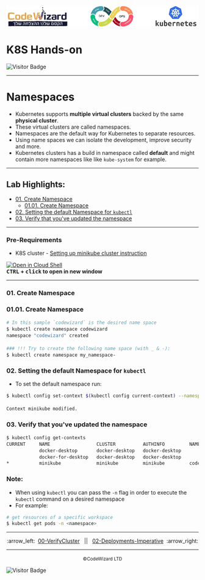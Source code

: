 ![](../../resources/k8s-logos.png)

# K8S Hands-on

![Visitor Badge](https://visitor-badge.laobi.icu/badge?page_id=nirgeier)

---

# Namespaces

- Kubernetes supports **multiple virtual clusters** backed by the same **physical cluster**.
- These virtual clusters are called namespaces.
- Namespaces are the default way for Kubernetes to separate resources.
- Using name spaces we can isolate the development, improve security and more.
- Kubernetes clusters has a build in namespace called **default** and might contain more namespaces like like `kube-system` for example.

<!-- inPage TOC start -->

---
## Lab Highlights:
 - [01. Create Namespace](#01-Create-Namespace)
   - [01.01. Create Namespace](#0101-Create-Namespace)
 - [02. Setting the default Namespace for `kubectl`](#02-Setting-the-default-Namespace-for-kubectl)
 - [03. Verify that you&#39;ve updated the namespace](#03-Verify-that-youve-updated-the-namespace)

---

<!-- inPage TOC end -->

### Pre-Requirements

- K8S cluster - <a href="../00-VerifyCluster">Setting up minikube cluster instruction</a>

[![Open in Cloud Shell](https://gstatic.com/cloudssh/images/open-btn.svg)](https://console.cloud.google.com/cloudshell/editor?cloudshell_git_repo=https://github.com/nirgeier/KubernetesLabs)  
**<kbd>CTRL</kbd> + <kbd>click</kbd> to open in new window**

---

### 01. Create Namespace

### 01.01. Create Namespace

```sh
# In this sample `codewizard` is the desired name space
$ kubectl create namespace codewizard
namespace "codewizard" created

### !!! Try to create the following name space (with _ & -):
$ kubectl create namespace my_namespace-
```

### 02. Setting the default Namespace for `kubectl`

- To set the default namespace run:

```sh
$ kubectl config set-context $(kubectl config current-context) --namespace=codewizard

Context minikube modified.
```

### 03. Verify that you've updated the namespace

```sh
$ kubectl config get-contexts
CURRENT     NAME                 CLUSTER          AUTHINFO         NAMESPACE
            docker-desktop       docker-desktop   docker-desktop
            docker-for-desktop   docker-desktop   docker-desktop
*           minikube             minikube         minikube         codewizard
```

### Note:

- When using `kubectl` you can pass the `-n` flag in order to execute the `kubectl` command on a desired namespace
- For example:

```sh
# get resources of a specific workspace
$ kubectl get pods -n <namespace>
```

<!-- navigation start -->

---

<div align="center">
:arrow_left:&nbsp;
  <a href="../00-VerifyCluster">00-VerifyCluster</a>
&nbsp;&nbsp;||&nbsp;&nbsp;  <a href="../02-Deployments-Imperative">02-Deployments-Imperative</a>
  &nbsp;:arrow_right:</div>

---

<div align="center">
  <small>&copy;CodeWizard LTD</small>
</div>

![Visitor Badge](https://visitor-badge.laobi.icu/badge?page_id=nirgeier)

<!-- navigation end -->